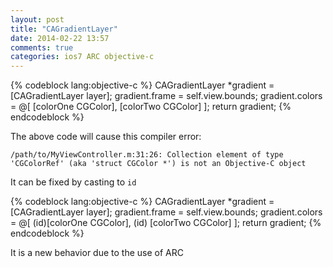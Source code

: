 ```yaml
---
layout: post
title: "CAGradientLayer"
date: 2014-02-22 13:57
comments: true
categories: ios7 ARC objective-c 
---
```


{% codeblock lang:objective-c %}
    CAGradientLayer *gradient = [CAGradientLayer layer];
    gradient.frame = self.view.bounds;
    gradient.colors = @[ [colorOne CGColor], [colorTwo CGColor] ];
    return gradient;
{% endcodeblock %}


The above code will cause this compiler error:

    /path/to/MyViewController.m:31:26: Collection element of type 'CGColorRef' (aka 'struct CGColor *') is not an Objective-C object


It can be fixed by casting to `id`

{% codeblock lang:objective-c %}
    CAGradientLayer *gradient = [CAGradientLayer layer];
    gradient.frame = self.view.bounds;
    gradient.colors = @[ (id)[colorOne CGColor], (id) [colorTwo CGColor] ];
    return gradient;
{% endcodeblock %}

It is a new behavior due to the use of ARC

